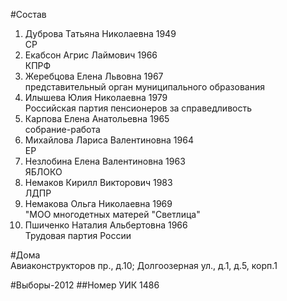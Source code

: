 #Состав
1. Дуброва Татьяна Николаевна 1949   
    СР
2. Екабсон Агрис Лаймович 1966   
    КПРФ
3. Жеребцова Елена Львовна 1967   
    представительный орган муниципального образования
4. Илышева Юлия Николаевна 1979   
    Российская партия пенсионеров за справедливость
5. Карпова Елена Анатольевна 1965   
    собрание-работа
6. Михайлова Лариса Валентиновна 1964   
    ЕР
7. Незлобина Елена Валентиновна 1963   
    ЯБЛОКО
8. Немаков Кирилл Викторович 1983   
    ЛДПР
9. Немакова Ольга Николаевна 1969   
    "МОО многодетных матерей "Светлица"
10. Пшиченко Наталия Альбертовна 1966   
    Трудовая партия России

#Дома  
Авиаконструкторов пр., д.10;  Долгоозерная ул., д.1, д.5, корп.1

#Выборы-2012
##Номер УИК
1486
